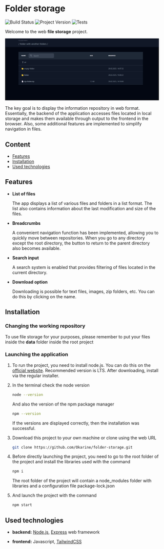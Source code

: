 # Folder storage 

![Build Status](https://img.shields.io/badge/Project-In%20Progress-orange)  ![Project Version](https://img.shields.io/badge/Version-1.0-blue) ![Tests](https://img.shields.io/badge/Tests-Passed-green)

Welcome to the web **file storage** project. 

<p align="center">
  <img src="folder-storage.png" alt="Image" />
</p>

The key goal is to display the information repository in web format. Essentially, the backend of the application accesses files located in local storage and makes them available through output to the frontend in the browser. Also, some additional features are implemented to simplify navigation in files.

## Content

- [Features](#features)
- [Installation](#installation)
- [Used technologies](#installation)

## Features

- **List of files** 

    The app displays a list of various files and folders in a list format. The list also contains information about the last modification and size of the files.

- **Breadcrumbs**

    A convenient navigation function has been implemented, allowing you to quickly move between repositories. When you go to any directory except the root directory, the button to return to the parent directory also becomes available.

- **Search input**

    A search system is enabled that provides filtering of files located in the current directory.

- **Download option**

    Downloading is possible for text files, images, zip folders, etc. You can do this by clicking on the name.

## Installation

### Changing the working repository

To use file storage for your purposes, please remember to put your files inside the **data** folder inside the root project

### Launching the application

1. To run the project, you need to install node.js. You can do this on the [official website](https://nodejs.org/en/). Recommended version is LTS. 
After downloading, install via the regular installer.

2. In the terminal check the node version

    ```bash
    node --version
    ```
    And also the version of the npm package manager

    ```bash
    npm --version
    ```

    If the versions are displayed correctly, then the installation was successful.

3. Download this project to your own machine or clone using the web URL

    ```bash
    git clone https://github.com/Okarine/folder-storage.git
    ```

4. Before directly launching the project, you need to go to the root folder of the project and install the libraries used with the command

    ```bash
    npm i
    ```

    The root folder of the project will contain a node_modules folder with libraries and a configuration file package-lock.json

5. And launch the project with the command

    ```bash
    npm start
    ```

## Used technologies 

- **backend:** [Node.js](https://nodejs.org/en), [Express](https://expressjs.com/) web framework

- **frontend:** Javascript, [TailwindCSS](https://tailwindcss.com/)